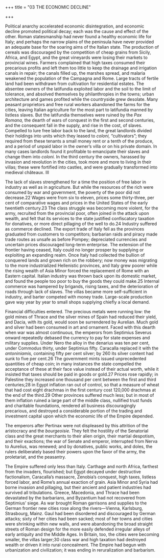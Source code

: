 +++
title = "03 THE ECONOMIC DECLINE"

+++

Political anarchy accelerated economic disintegration, and economic decline promoted political decay; each was the cause and effect of the other. Roman statesmanship had never found a healthy economic life for Italy; and perhaps the narrow plains of the peninsula have never provided an adequate base for the soaring aims of the Italian state. The production of cereals was discouraged by the competition of cheap grains from Sicily, Africa, and Egypt, and the great vineyards were losing their markets to provincial wines. Farmers complained that high taxes consumed their precarious profits and left them too little to keep the drainage and irrigation canals in repair; the canals filled up, the marshes spread, and malaria weakened the population of the Campagna and Rome. Large tracts of fertile land had been withdrawn from cultivation for residential estates. The absentee owners of the latifundia exploited labor and the soil to the limit of tolerance, and absolved themselves by philanthropies in the towns; urban architecture and games profited while the countryside grew desolate. Many peasant proprietors and free rural workers abandoned the farms for the cities, leaving Italian agriculture for the most part to latifundia manned by listless slaves. But the latifundia themselves were ruined by the *Pax Romana,* the dearth of wars of conquest in the first and second centuries, and the consequent fall in the supply, and rise in the cost, of slaves. Compelled to lure free labor back to the land, the great landlords divided their holdings into units which they leased to *coloni,* “cultivators”; they required from these tenants a small money rent or a tenth of the produce, and a period of unpaid labor in the owner’s villa or on his private domain. In many cases landlords found it profitable to emancipate their slaves and change them into *coloni.* In the third century the owners, harassed by invasion and revolution in the cities, took more and more to living in their villas; these were fortified into castles, and were gradually transformed into medieval châteaux. III

The lack of slaves strengthened for a time the position of free labor in industry as well as in agriculture. But while the resources of the rich were consumed by war and government, the poverty of the poor did not decrease.22 Wages were from six to eleven, prices some thirty-three, per cent of comparative wages and prices in the United States of the early twentieth century.23 The class struggle was becoming more violent, for the army, recruited from the provincial poor, often joined in the attack upon wealth, and felt that its services to the state justified confiscatory taxation for donatives, or more direct pillaging of the well to do.24 Industry suffered as commerce declined. The export trade of Italy fell as the provinces graduated from customers to competitors; barbarian raids and piracy made trade routes as unsafe as before Pompey; depreciated currencies and uncertain prices discouraged long-term enterprise. The extension of the frontier having ceased, Italy could no longer prosper by supplying or exploiting an expanding realm. Once Italy had collected the bullion of conquered lands and grown rich on the robbery; now money was migrating to the more industrialized Hellenistic provinces, and Italy grew poorer while the rising wealth of Asia Minor forced the replacement of Rome with an Eastern capital. Italian industry was thrown back upon its domestic market, and found the people too poor to buy the goods they could make.25 Internal commerce was hampered by brigands, rising taxes, and the deterioration of roads through lack of slaves. The villas became more self-sufficient in industry, and barter competed with money trade. Large-scale production gave way year by year to small shops supplying chiefly a local demand.

Financial difficulties entered. The precious metals were running low: the gold mines of Thrace and the silver mines of Spain had reduced their yield, and Dacia, with its gold, would soon be surrendered by Aurelian. Much gold and silver had been consumed in art and ornament. Faced with this dearth when war was almost continuous, the emperors from Septimius Severus onward repeatedly debased the currency to pay for state expenses and military supplies. Under Nero the alloy in the denarius was ten per cent, under Commodus thirty, under Septimius fifty. Caracalla replaced it with the *antoniniamis,* containing fifty per cent silver; by 260 its silver content had sunk to five per cent.26 The government mints issued unprecedented quantities of cheap coin; in many instances the state compelled the acceptance of these at their face value instead of their actual worth, while it insisted that taxes should be paid in goods or gold.27 Prices rose rapidly; in Palestine they increased one thousand per cent between the first and third centuries;28 in Egypt inflation ran out of control, so that a measure of wheat that had cost eight drachmas in the first century cost 120,000 drachmas at the end of the third.29 Other provinces suffered much less; but in most of them inflation ruined a large part of the middle class, nullified trust funds and charitable foundations, rendered all business discouragingly precarious, and destroyed a considerable portion of the trading and investment capital upon which the economic life of the Empire depended.

The emperors after Pertinax were not displeased by this attrition of the aristocracy and the *bourgeoisie.* They felt the hostility of the Senatorial class and the great merchants to their alien origin, their martial despotism, and their exactions; the war of Senate and emperor, interrupted from Nerva to Aurelius, was renewed; and by donatives, public works, and doles, the rulers deliberately based their powers upon the favor of the army, the proletariat, and the peasantry.

The Empire suffered only less than Italy. Carthage and north Africa, farthest from the invaders, flourished; but Egypt decayed under destructive factionalism, Caracalla’s massacre, Zenobia’s conquest, high taxes, listless forced labor, and Rome’s annual exaction of grain. Asia Minor and Syria had borne invasion and pillaging, but their ancient and patient industries had survived all tribulations. Greece, Macedonia, and Thrace had been devastated by the barbarians, and Byzantium had not recovered from Septimius’ siege. As war brought Roman garrisons and supplies to the German frontier new cities rose along the rivers—Vienna, Karlsburg, Strasbourg, Mainz. Gaul had been disordered and discouraged by German attacks; sixty of her cities had been sacked; most of her towns and cities were shrinking within new walls, and were abandoning the broad straight streets of Roman design for the more easily defended irregular alleys of early antiquity and the Middle Ages. In Britain, too, the cities were becoming smaller, the villas larger;30 class war and high taxation had destroyed wealth or driven it into rural concealment. The Empire had begun with urbanization and civilization; it was ending in reruralization and barbarism.


